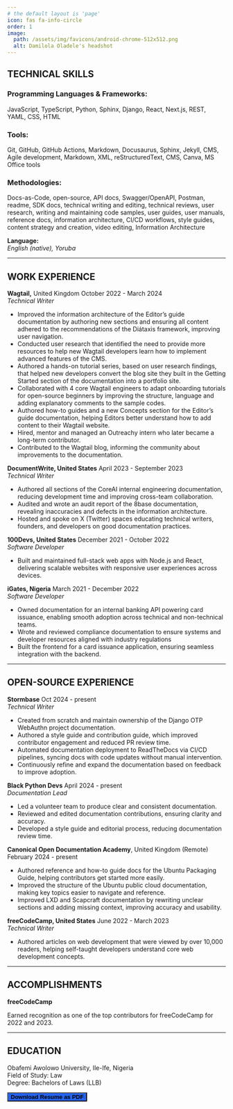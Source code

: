 ```yaml
---
# the default layout is 'page'
icon: fas fa-info-circle
order: 1
image:
  path: /assets/img/favicons/android-chrome-512x512.png
  alt: Damilola Oladele's headshot
---
```


## **TECHNICAL SKILLS**								

### **Programming Languages & Frameworks:**

JavaScript, TypeScript, Python, Sphinx, Django, React, Next.js, REST,  YAML, CSS, HTML

### **Tools:**

Git, GitHub, GitHub Actions, Markdown, Docusaurus, Sphinx, Jekyll, CMS, Agile development, Markdown, XML, reStructuredText, CMS, Canva, MS Office tools

### **Methodologies:**

Docs-as-Code, open-source, API docs, Swagger/OpenAPI, Postman, readme, SDK docs, technical writing and editing, technical reviews, user research, writing and maintaining code samples, user guides, user manuals, reference docs, information architecture, CI/CD workflows, style guides, content strategy and creation, video editing, Information Architecture

**Language:**   
*English (native), Yoruba*

---
## **WORK EXPERIENCE** 									  

**Wagtail,** United Kingdom				                                                          October 2022 \- March 2024  
*Technical Writer*

* Improved the information architecture of the Editor’s guide documentation by authoring new sections and ensuring all content adhered to the recommendations of the Diátaxis framework, improving user navigation.
* Conducted user research that identified the need to provide more resources to help new Wagtail developers learn how to implement advanced features of the CMS.
* Authored a hands-on tutorial series, based on user research findings, that helped new developers convert the blog site they built in the Getting Started section of the documentation into a portfolio site. 
* Collaborated with 4 core Wagtail engineers to adapt onboarding tutorials for open-source beginners by improving the structure, language and adding explanatory comments to the sample codes.
* Authored how-to guides and a new Concepts section for the Editor’s guide documentation, helping Editors better understand how to add content to their Wagtail website.
* Hired, mentor and managed an Outreachy intern who later became a long-term contributor.
* Contributed to the Wagtail blog, informing the community about improvements to the documentation.


**DocumentWrite, United States**						                              April 2023 \- September 2023  
*Technical Writer*

* Authored all sections of the CoreAI internal engineering documentation, reducing development time and improving cross-team collaboration.
* Audited and wrote an audit report of the 8base documentation, revealing inaccuracies and defects in the information architecture.
* Hosted and spoke on X (Twitter) spaces educating technical writers, founders, and developers on good documentation practices.

**100Devs, United States**						                                         December 2021 \- October 2022  
*Software Developer*

* Built and maintained full-stack web apps with Node.js and React, delivering scalable websites with responsive user experiences across devices.

**iGates, Nigeria**						                March 2021 \- December 2022  
*Software Developer*

* Owned documentation for an internal banking API powering card issuance, enabling smooth adoption across technical and non-technical teams.
* Wrote and reviewed compliance documentation to ensure systems and developer resources aligned with industry regulations
* Built the frontend for a card issuance application, ensuring seamless integration with the backend.

---
## **OPEN-SOURCE EXPERIENCE**

**Stormbase**   	     	                                                                                               Oct 2024 \- present   
*Technical Writer*		

* Created from scratch and maintain ownership of the Django OTP WebAuthn project documentation.
* Authored a style guide and contribution guide, which improved contributor engagement and reduced PR review time.
* Automated documentation deployment to ReadTheDocs via CI/CD pipelines, syncing docs with code updates without manual intervention.
* Continuously refine and expand the documentation based on feedback to improve adoption.

**Black Python Devs**       	     	                                                                                                    April 2024 \- present   
*Documentation Lead*

* Led a volunteer team to produce clear and consistent documentation.
* Reviewed and edited documentation contributions, ensuring clarity and accuracy.
* Developed a style guide and editorial process, reducing documentation review time.

**Canonical Open Documentation Academy**, United Kingdom (Remote)    	     	                                                                             February 2024 \- present   

* Authored reference and how-to guide docs for the Ubuntu Packaging Guide, helping contributors get started more easily.
* Improved the structure of the Ubuntu public cloud documentation, making key topics easier to navigate and reference.
* Improved LXD and Scapcraft documentation by rewriting unclear sections and adding missing context,  improving accuracy and usability.

**freeCodeCamp, United States**						                                       June 2022 \- March 2023  
*Technical Writer*

* Authored articles on web development that were viewed by over 10,000 readers, helping self-taught developers understand core web development concepts.

---
## **ACCOMPLISHMENTS**

**freeCodeCamp**

Earned recognition as one of the top contributors for freeCodeCamp for 2022 and 2023.

---
## **EDUCATION**						  
Obafemi Awolowo University, Ile-Ife, Nigeria  
Field of Study: Law  
Degree: Bachelors of Laws (LLB)

<style>
.card {
padding: 0px;
transition: transform 0.2s, box-shadow 0.2s;
border-color: #363639ff;
}
button {
text-decoration: none;
font-weight: bold;
background: #2563eb;
}
.card:hover {
transform: translateY(-5px);
}
</style>
<div class="card">
<button onclick="downloadPDF()">Download Resume as PDF</button>
</div>
<script>
function downloadPDF() {
const link = document.createElement("a");
link.href = "../assets/pdf/damilola_oladele_technical_writer_resume.pdf"; // place PDF in assets
link.download = "damilola_oladele_resume.pdf";
document.body.appendChild(link);
link.click();
document.body.removeChild(link);
}
</script>